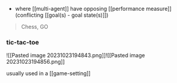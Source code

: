 - where [[multi-agent]] have opposing [[performance measure]] (conflicting [[goal(s) - goal state(s)]])
> Chess, GO

### tic-tac-toe
![[Pasted image 20231023194843.png]]![[Pasted image 20231023194856.png]]

usually used in a [[game-setting]]